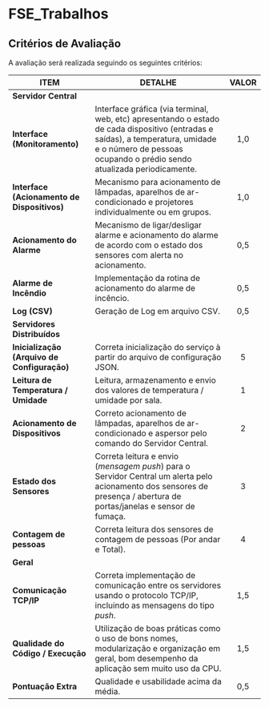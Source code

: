 # FSE_Trabalhos

## Critérios de Avaliação

A avaliação será realizada seguindo os seguintes critérios:

|   ITEM    |   DETALHE  |   VALOR   |
|-----------|------------|:---------:|
|**Servidor Central**    |       |       |
|**Interface (Monitoramento)**  |   Interface gráfica (via terminal, web, etc) apresentando o estado de cada dispositivo (entradas e saídas), a temperatura, umidade e o número de pessoas ocupando o prédio sendo atualizada periodicamente.  |   1,0   |
|**Interface (Acionamento de Dispositivos)** |   Mecanismo para acionamento de lâmpadas, aparelhos de ar-condicionado e projetores individualmente ou em grupos. |   1,0   |
|**Acionamento do Alarme**   |   Mecanismo de ligar/desligar alarme e acionamento do alarme de acordo com o estado dos sensores com alerta no acionamento. |   0,5   |
|**Alarme de Incêndio**   |   Implementação da rotina de acionamento do alarme de incêncio. |   0,5   |
|**Log (CSV)**   |   Geração de Log em arquivo CSV.  |   0,5 |
|**Servidores Distribuídos**    |       |       |
|**Inicialização (Arquivo de Configuração)**    |   Correta inicialização do serviço à partir do arquivo de configuração JSON.  |   5   |
|**Leitura de Temperatura / Umidade**    |   Leitura, armazenamento e envio dos valores de temperatura / umidade por sala.  |   1   |
|**Acionamento de Dispositivos** |   Correto acionamento de lâmpadas, aparelhos de ar-condicionado e aspersor pelo comando do Servidor Central.    |   2   |
|**Estado dos Sensores** |   Correta leitura e envio (*mensagem push*) para o Servidor Central um alerta pelo acionamento dos sensores de presença / abertura de portas/janelas e sensor de fumaça.   |   3  |
|**Contagem de pessoas** |   Correta leitura dos sensores de contagem de pessoas (Por andar e Total).   |   4  |
|**Geral**    |       |       |
|**Comunicação TCP/IP**  |   Correta implementação de comunicação entre os servidores usando o protocolo TCP/IP, incluindo as mensagens do tipo *push*. |   1,5   |
|**Qualidade do Código / Execução** |   Utilização de boas práticas como o uso de bons nomes, modularização e organização em geral, bom desempenho da aplicação sem muito uso da CPU. |  1,5 |
|**Pontuação Extra** |   Qualidade e usabilidade acima da média. |   0,5   |